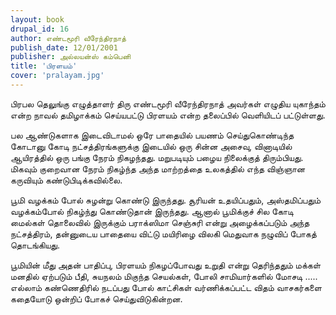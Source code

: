 ```yaml
---
layout: book
drupal_id: 16
author: எண்டமூரி வீரேந்திரநாத்
publish_date: 12/01/2001
publisher: அல்லயன்ஸ் கம்பெனி
title: 'பிரளயம்'
cover: 'pralayam.jpg'
---
```

பிரபல தெலுங்கு எழுத்தாளர் திரு எண்டமூரி வீரேந்திரநாத் அவர்கள் எழுதிய யுகாந்தம் என்ற நாவல் தமிழாக்கம் செய்யபட்டு பிரளயம் என்ற தலைப்பில் வெளியிடப் பட்டுள்ளது.

பல ஆண்டுகளாக இடைவிடாமல் ஒரே பாதையில் பயணம் செய்துகொண்டிந்த கோடானு கோடி நட்சத்திரங்களுக்கு இடையில் ஒரு சின்ன அசைவு, வினாடியில் ஆயிரத்தில் ஒரு பங்கு நேரம் நிகழந்தது. மறுபடியும் பழைய நிலைக்குத் திரும்பியது. மிகவும் குறைவான நேரம் நிகழ்ந்த அந்த மாற்றத்தை உலகத்தில் எந்த விஞ்ஞான கருவியும் கண்டுபிடிக்கவில்லை.

பூமி வழக்கம் போல் சுழன்று கொண்டு இருந்தது. சூரியன் உதயிப்பதும், அஸ்தமிப்பதும் வழக்கம்போல் நிகழ்ந்து கொண்டுதான் இருந்தது. ஆனால் பூமிக்குச் சில கோடி மைல்கள் தொலைவில் இருக்கும் பராக்ஸிமா செஞ்சுரி என்று அழைக்கப்படும் அந்த நட்சத்திரம், தன்னுடைய பாதையை விட்டு மயிரிழை விலகி மெதுவாக நழுவிப் போகத் தொடங்கியது.

பூமியின் மீது அதன் பாதிப்பு, பிரளயம் நிகழப்போவது உறுதி என்று தெரிந்ததும் மக்கள் மனதில் ஏற்படும் பீதி, சுயநலம் மிகுந்த செயல்கள், போலி சாமியார்களில் மோசடி ..... எல்லாம் கண்ணெதிரில் நடப்பது போல் காட்சிகள் வர்ணிக்கப்பட்ட விதம் வாசகர்களை கதையோடு ஒன்றிப் போகச் செய்துவிடுகின்றன.
